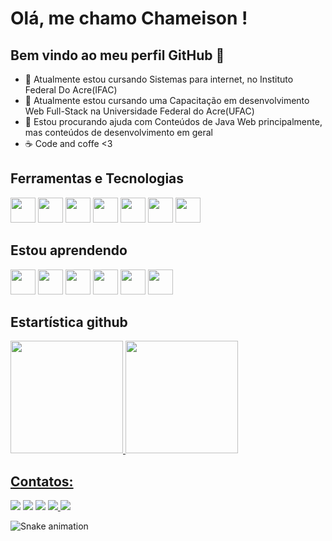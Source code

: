 # Olá, me chamo Chameison ! 
## Bem vindo ao meu perfil GitHub 👋

- 🔭 Atualmente estou cursando Sistemas para internet, no Instituto Federal Do Acre(IFAC)
- 🌱 Atualmente estou cursando uma Capacitação em desenvolvimento Web Full-Stack na Universidade Federal do Acre(UFAC)
- 🤔 Estou procurando ajuda com Conteúdos de Java Web principalmente, mas conteúdos de desenvolvimento em geral
- :coffee: Code and coffe <3 

## Ferramentas e Tecnologias

<img src="https://cdn.jsdelivr.net/gh/devicons/devicon/icons/html5/html5-original-wordmark.svg" width="40" height="40" />   
<img src="https://cdn.jsdelivr.net/gh/devicons/devicon/icons/css3/css3-original-wordmark.svg" width="40" height="40" />
<img src="https://cdn.jsdelivr.net/gh/devicons/devicon/icons/bootstrap/bootstrap-original-wordmark.svg" width="40" height="40" />     
<img src="https://cdn.jsdelivr.net/gh/devicons/devicon/icons/git/git-original.svg" width="40" height="40"/>
<img src="https://cdn.jsdelivr.net/gh/devicons/devicon/icons/javascript/javascript-original.svg" width="40px" height="40px"/>
<img src="https://cdn.jsdelivr.net/gh/devicons/devicon/icons/mysql/mysql-original-wordmark.svg" width="40px" height="40px"/>
<img src="https://cdn.jsdelivr.net/gh/devicons/devicon/icons/java/java-original-wordmark.svg" width="40" height="40" />
          

## Estou aprendendo

<img src="https://cdn.jsdelivr.net/gh/devicons/devicon/icons/matlab/matlab-original.svg" width="40" height="40"/>
<img src="https://cdn.jsdelivr.net/gh/devicons/devicon/icons/java/java-original.svg" width="40" height="40"/> 
<img src="https://cdn.jsdelivr.net/gh/devicons/devicon/icons/linux/linux-original.svg" width="40" height="40"/>
<img src="https://cdn.jsdelivr.net/gh/devicons/devicon/icons/typescript/typescript-original.svg" width="40" height="40" />
<img src="https://cdn.jsdelivr.net/gh/devicons/devicon/icons/react/react-original-wordmark.svg" width="40" height="40" />
<img src="https://cdn.jsdelivr.net/gh/devicons/devicon/icons/figma/figma-original.svg" width="40" height="40"  />
          


## Estartística github

<div>
          <a href="https://github.com/Chameison">
          <img height="180em" src="https://github-readme-stats.vercel.app/api/top-langs/?username=Chameison&layout=compact&langs_count=7&theme=dracula"/>
          <img height="180em" src="https://github-readme-stats.vercel.app/api?username=Chameison&show_icons=true&theme=dracula&include_all_commits=true&count_private=true"/>
</div>
</div>
          



## Contatos:

<div>
    <a href="https://www.youtube.com/seu-canal-youtube-aqui" target="_blank"><img src="https://img.shields.io/badge/YouTube-FF0000?style=for-the-                     badge&logo=youtube&logoColor=white" target="_blank"></a>
    <a href="https://instagram.com/seu-usuário-instagram-aqui" target="_blank"><img src="https://img.shields.io/badge/-Instagram-%23E4405F?style=for-the-badge&logo=instagram&logoColor=white" target="_blank"></a>
    <a href="https://www.twitch.tv/seu-usuário-aqui" target="_blank"><img src="https://img.shields.io/badge/Twitch-9146FF?style=for-the-badge&logo=twitch&logoColor=white" target="_blank"></a>
    <a href = "mailto:contato@seu-usuário-aqui"><img src="https://img.shields.io/badge/Gmail-D14836?style=for-the-badge&logo=gmail&logoColor=white" target="_blank">        </a>
    <a href="https://www.linkedin.com/in/seu-usuário-linkedln-aqui" target="_blank"><img src="https://img.shields.io/badge/-LinkedIn-%230077B5?style=for-the-badge&logo=linkedin&logoColor=white" target="_blank"></a>   
</div>         

![Snake animation](https://github.com/seu-usuário-aqui/seu-usuário-aqui/blob/output/github-contribution-grid-snake.svg)

